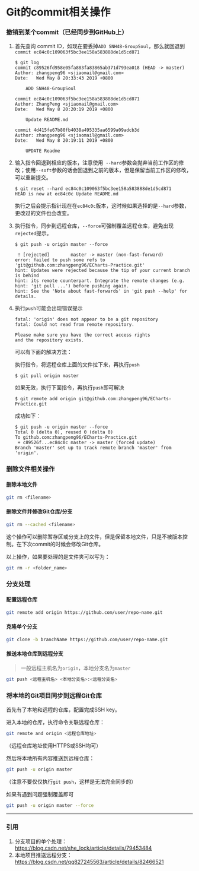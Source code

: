 # Git的commit相关操作



### 撤销到某个commit（已经同步到GitHub上）

1. 首先查询 commit ID，如现在要丢掉`ADD SNH48-GroupSoul`，那么就回退到`commit ec84c0c109063f5bc3ee158a583888de1d5cd871`

   ```
   $ git log
   commit c89526fd958e05fa883fa83865ab371d793ea018 (HEAD -> master)
   Author: zhangpeng96 <sjiaomail@gmail.com>
   Date:   Wed May 8 20:33:43 2019 +0800
   
       ADD SNH48-GroupSoul
   
   commit ec84c0c109063f5bc3ee158a583888de1d5cd871
   Author: ZhangPeng <sjiaomail@gmail.com>
   Date:   Wed May 8 20:20:19 2019 +0800
   
       Update README.md
   
   commit 4d415fe67b80fb4038a495335aa6599a09adcb3d
   Author: zhangpeng96 <sjiaomail@gmail.com>
   Date:   Wed May 8 20:19:11 2019 +0800
   
       UPDATE Readme
   ```

   

2. 输入指令回退到相应的版本，注意使用` --hard`参数会抛弃当前工作区的修改；使用`--soft`参数的话会回退到之前的版本，但是保留当前工作区的修改，可以重新提交。

   ```
   $ git reset --hard ec84c0c109063f5bc3ee158a583888de1d5cd871
   HEAD is now at ec84c0c Update README.md
   ```

   执行之后会提示指针现在在`ec84c0c`版本，这时候如果选择的是`--hard`参数，更改过的文件也会改变。

   

3. 执行指令，同步到远程仓库，`--force`可强制覆盖远程仓库，避免出现`rejected`提示。

   ```
   $ git push -u origin master --force
   ```

   ```
    ! [rejected]        master -> master (non-fast-forward)
   error: failed to push some refs to 'git@github.com:zhangpeng96/ECharts-Practice.git'
   hint: Updates were rejected because the tip of your current branch is behind
   hint: its remote counterpart. Integrate the remote changes (e.g.
   hint: 'git pull ...') before pushing again.
   hint: See the 'Note about fast-forwards' in 'git push --help' for details.
   ```

   

4. 执行`push`可能会出现错误提示

   ```
   fatal: 'origin' does not appear to be a git repository
   fatal: Could not read from remote repository.
   
   Please make sure you have the correct access rights
   and the repository exists.
   ```

   可以有下面的解决方法：

   执行指令，将远程仓库上面的文件拉下来，再执行`push`

   ```
   $ git pull origin master
   ```
   如果无效，执行下面指令，再执行`push`即可解决

   ```
   $ git remote add origin git@github.com:zhangpeng96/ECharts-Practice.git
   ```

   成功如下：

   ```
   $ git push -u origin master --force
   Total 0 (delta 0), reused 0 (delta 0)
   To github.com:zhangpeng96/ECharts-Practice.git
    + c89526f...ec84c0c master -> master (forced update)
   Branch 'master' set up to track remote branch 'master' from 'origin'.
   ```



### 删除文件相关操作

#### 删除本地文件

```bash
git rm <filename>
```

#### 删除文件并修改Git仓库/分支

```bash
git rm --cached <filename>
```

这个操作可以删除暂存区或分支上的文件，但是保留本地文件，只是不被版本控制。在下次commit的时候会修改Git仓库。

以上操作，如果要处理的是文件夹可以写为：

```bash
git rm -r <folder_name>
```



### 分支处理

#### 配置远程仓库

```bash
git remote add origin https://github.com/user/repo-name.git
```

#### 克隆单个分支

```bash
git clone -b branchName https://github.com/user/repo-name.git
```

#### 推送本地仓库到远程分支

>  一般远程主机名为`origin`，本地分支名为`master`

```bash
git push <远程主机名> <本地分支名>:<远程分支名>
```



### 将本地的Git项目同步到远程Git仓库

首先有了本地和远程的仓库，配置完成SSH key。

进入本地的仓库，执行命令关联远程仓库：

```bash
git remote and origin <远程仓库地址>
```

（远程仓库地址使用HTTPS或SSH均可）

然后将本地所有内容推送到远程仓库：

```bash
git push -u origin master
```

（注意不要仅仅执行`git push`，这样是无法完全同步的）

如果有遇到问题强制覆盖即可

```bash
git push -u origin master --force
```





---



### 引用

1. 分支项目的单个处理：<https://blog.csdn.net/she_lock/article/details/79453484>
2. 本地项目推送远程分支：<https://blog.csdn.net/qq827245563/article/details/82466521>
